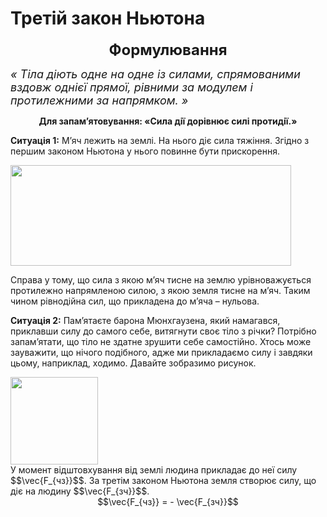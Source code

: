# Третiй закон Ньютона<div align="center"><span class="p1"><b><font size="5">Формулювання</font></b></span></div><font size="4"><i><div class="space">« Тiла дiють одне на одне iз силами, спрямованими вздовж однiєї прямої, рiвними за модулем i протилежними за напрямком. »</div></i></font><div align="center" class="space"><b>Для запам’ятовування: <span class="p1">«Cила дiї дорiвнює силi протидiї.»</span></b></div><p class="p3"><div class="space"><b>Ситуацiя 1:</b> М’яч лежить на землi. На нього дiє сила тяжiння. Згiдно з першим законом Ньютона у нього повинне бути прискорення.</div></p><div class="space"><img class="image" width="449" height="161" src="https://rawgit.com/chudaol/ed-era-book-physics/master/images/chapter_4/9.png"></div>Справа у тому, що сила з якою м’яч тисне на землю урiвноважується протилежно напрямленою силою, з якою земля тисне на м’яч. Таким чином рiвнодiйна сил, що прикладена до м’яча – нульова.<p class="p3"><div class="space"><b>Ситуацiя 2:</b> Пам’ятаєте барона Мюнхгаузена, який намагався, приклавши силу до самого себе, витягнути своє тiло з рiчки? Потрiбно запам’ятати, що тiло не здатне зрушити себе самостiйно. Хтось може зауважити, що нiчого подiбного, адже миприкладаємо силу i завдяки цьому, наприклад, ходимо. Давайте зобразимо рисунок.</div></p><div class="space"><img class="image" width="140" height="140" src="https://rawgit.com/chudaol/ed-era-book-physics/master/images/chapter_4/10.png"></div><div class="space">У момент вiдштовхування вiд землi людина прикладає до неї силу $$\vec{F_{чз}}$$. За третiм законом Ньютона земля створює силу, що дiє на людину $$\vec{F_{зч}}$$.</div><div align="center">$$\vec{F_{чз}} = - \vec{F_{зч}}$$</div>